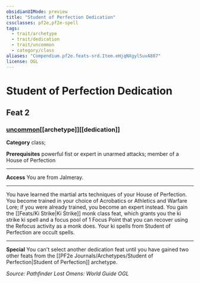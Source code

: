```yaml
---
obsidianUIMode: preview
title: "Student of Perfection Dedication"
cssclasses: pf2e,pf2e-spell
tags:
  - trait/archetype
  - trait/dedication
  - trait/uncommon
  - category/class
aliases: "Compendium.pf2e.feats-srd.Item.eHjqNXgylSuvA887"
license: OGL
---
```

# Student of Perfection Dedication
## Feat 2
### [uncommon](uncommon "Uncommon Rarity Trait")[[archetype]][[dedication]]

**Category** class; 



**Prerequisites** powerful fist or expert in unarmed attacks; member of a House of Perfection
* * *
**Access** You are from Jalmeray.

* * *

You have learned the martial arts techniques of your House of Perfection. You become trained in your choice of Acrobatics or Athletics and Warfare Lore; if you were already trained, you become an expert instead. You gain the [[Feats/Ki Strike|Ki Strike]] monk class feat, which grants you the ki strike ki spell and a focus pool of 1 Focus Point that you can recover using the Refocus activity as a monk does. Your ki spells from Student of Perfection are occult spells.

* * *

**Special** You can't select another dedication feat until you have gained two other feats from the [[PF2e Journals/Archetypes/Student of Perfection|Student of Perfection]] archetype.

*Source: Pathfinder Lost Omens: World Guide*
*OGL*